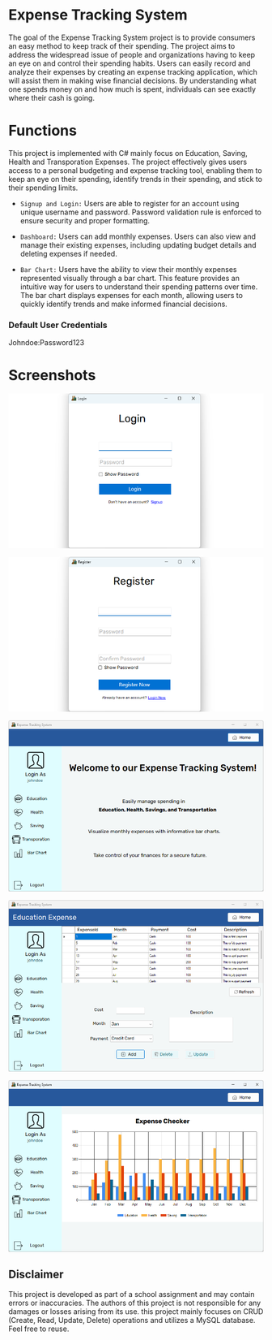 # Expense Tracking System 

The goal of the Expense Tracking System project is to provide consumers an easy method to keep track of their spending. The project aims to address the widespread issue of people and organizations having to keep an eye on and control their spending habits. Users can easily record and analyze their expenses by creating an expense tracking application, which will assist them in making wise financial decisions. By understanding what one spends money on and how much is spent, individuals can see exactly where their cash is going.

# Functions 

This project is implemented with C# mainly focus on Education, Saving, Health and Transporation Expenses. The project effectively gives users access to a personal budgeting and expense tracking tool, enabling them to keep an eye on their spending, identify trends in their spending, and stick to their spending limits.

* `Signup and Login:` Users are able to register for an account using unique username and password. Password validation rule is enforced to ensure security and proper formatting.

* `Dashboard:` Users can add monthly expenses. Users can also view and manage their existing expenses, including updating budget details and deleting expenses if needed.

* `Bar Chart:` Users have the ability to view their monthly expenses represented visually through a bar chart. This feature provides an intuitive way for users to understand their spending patterns over time. The bar chart displays expenses for each month, allowing users to quickly identify trends and make informed financial decisions.

### Default User Credentials

Johndoe:Password123

# Screenshots

![](ScreenShots/login.png)

![](ScreenShots/register.png)

![](ScreenShots/welcome.png)

![](ScreenShots/dashboard.png)

![](ScreenShots/barchart.png)


## Disclaimer

This project is developed as part of a school assignment and may contain errors or inaccuracies. The authors of this project is not responsible for any damages or losses arising from its use.  this project mainly focuses on CRUD (Create, Read, Update, Delete) operations and utilizes a MySQL database. Feel free to reuse.